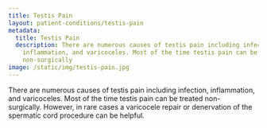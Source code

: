 ```yaml
---
title: Testis Pain
layout: patient-conditions/testis-pain
metadata:
  title: Testis Pain
  description: There are numerous causes of testis pain including infection,
    inflammation, and varicoceles. Most of the time testis pain can be treated
    non-surgically
image: /static/img/testis-pain.jpg
---
```

There are numerous causes of testis pain including infection, inflammation, and varicoceles. Most of the time testis pain can be treated non-surgically. However, in rare cases a varicocele repair or denervation of the spermatic cord procedure can be helpful.